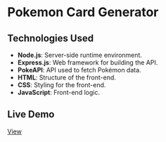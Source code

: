 # Pokemon Card Generator

## Technologies Used
- **Node.js**: Server-side runtime environment.
- **Express.js**: Web framework for building the API.
- **PokeAPI**: API used to fetch Pokémon data.
- **HTML**: Structure of the front-end.
- **CSS**: Styling for the front-end.
- **JavaScript**: Front-end logic.

## Live Demo
<a href="https://your-app-name.onrender.com](https://pokecard-generator.onrender.com/)" target="_blank">View</a>
